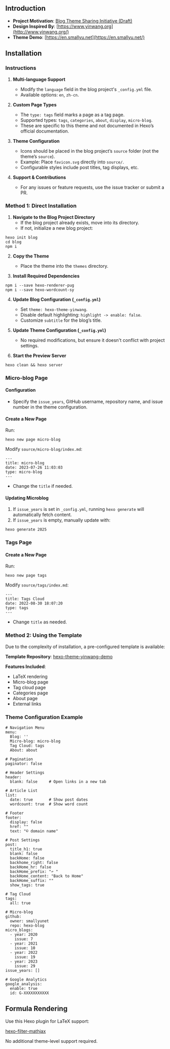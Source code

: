 ## Introduction

- **Project Motivation**: [Blog Theme Sharing Initiative (Draft)](https://en.smallyu.net/2021/02/11/Blog%20Theme%20Sharing%20Plan%20(Draft)/)
- **Design Inspired By**: [https://www.yinwang.org](http://www.yinwang.org/)
- **Theme Demo**: [https://en.smallyu.net](https://en.smallyu.net/)

## Installation

### Instructions

1. **Multi-language Support**
   - Modify the `language` field in the blog project's `_config.yml` file.
   - Available options: `en`, `zh-cn`.

2. **Custom Page Types**
   - The `type: tags` field marks a page as a tag page.
   - Supported types: `tags`, `categories`, `about`, `display`, `micro-blog`.
   - These are specific to this theme and not documented in Hexo’s official documentation.

3. **Theme Configuration**
   - Icons should be placed in the blog project’s `source` folder (not the theme’s `source`).
   - Example: Place `favicon.svg` directly into `source/`.
   - Configurable styles include post titles, tag displays, etc.

4. **Support & Contributions**
   - For any issues or feature requests, use the issue tracker or submit a PR.

### Method 1: Direct Installation

1. **Navigate to the Blog Project Directory**
   - If the blog project already exists, move into its directory.
   - If not, initialize a new blog project:
   
```
hexo init blog
cd blog
npm i
```

2. **Copy the Theme**
   - Place the theme into the `themes` directory.

3. **Install Required Dependencies**
   
```
npm i --save hexo-renderer-pug
npm i --save hexo-wordcount-sy  
```

4. **Update Blog Configuration (`_config.yml`)**
   - Set `theme: hexo-theme-yinwang`.
   - Disable default highlighting: `highlight -> enable: false`.
   - Customize `subtitle` for the blog’s title.

5. **Update Theme Configuration (`_config.yml`)**
   - No required modifications, but ensure it doesn't conflict with project settings.

6. **Start the Preview Server**
   
```
hexo clean && hexo server
```

### Micro-blog Page

#### Configuration

- Specify the `issue_years`, GitHub username, repository name, and issue number in the theme configuration.

#### Create a New Page

Run:
   
```
hexo new page micro-blog
```

Modify `source/micro-blog/index.md`:
   
```
---
title: micro-blog
date: 2023-07-26 11:03:03
type: micro-blog
---
```

- Change the `title` if needed.

#### Updating Microblog

1. If `issue_years` is set in `_config.yml`, running `hexo generate` will automatically fetch content.
2. If `issue_years` is empty, manually update with:
   
```
hexo generate 2025
```

### Tags Page

#### Create a New Page

Run:
   
```
hexo new page tags
```

Modify `source/tags/index.md`:
   
```
---
title: Tags Cloud
date: 2022-08-30 18:07:20
type: tags
---
```

- Change `title` as needed.

### Method 2: Using the Template

Due to the complexity of installation, a pre-configured template is available:

**Template Repository**: [hexo-theme-yinwang-demo](https://github.com/smallyunet/hexo-theme-yinwang-demo)

**Features Included**:
- LaTeX rendering
- Micro-blog page
- Tag cloud page
- Categories page
- About page
- External links

### Theme Configuration Example

```
# Navigation Menu
menu:
  Blog: ''
  Micro-blog: micro-blog
  Tag Cloud: tags
  About: about

# Pagination
paginator: false

# Header Settings
header:
  blank: false     # Open links in a new tab

# Article List
list:
  date: true       # Show post dates
  wordcount: true  # Show word count

# Footer
footer:
  display: false
  href: ""
  text: "© domain name"

# Post Settings
post:
  title_h1: true
  blank: false
  backHome: false
  backhome_right: false
  backHome_hr: false
  backHome_prefix: "↶ "
  backHome_content: "Back to Home"
  backHome_suffix: ""
  show_tags: true

# Tag Cloud
tags:
  all: true

# Micro-blog
github:
  owner: smallyunet
  repo: hexo-blog
micro_blogs:
  - year: 2020
    issue: 7
  - year: 2021
    issue: 10
  - year: 2022
    issue: 19
  - year: 2023
    issue: 29
issue_years: []

# Google Analytics
google_analysis:
  enable: true
  id: G-XXXXXXXXXXX
```

## Formula Rendering

Use this Hexo plugin for LaTeX support:

[hexo-filter-mathjax](https://github.com/next-theme/hexo-filter-mathjax)

No additional theme-level support required.
